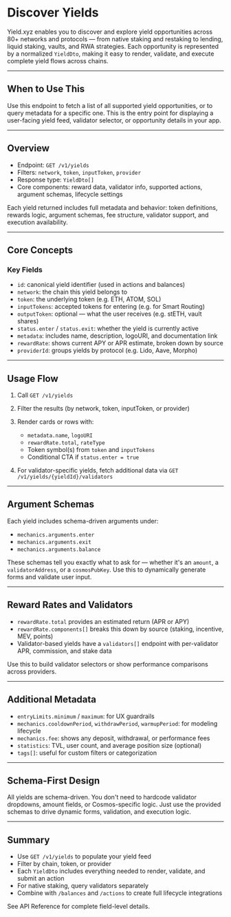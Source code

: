 # Discover Yields

Yield.xyz enables you to discover and explore yield opportunities across 80+ networks and protocols — from native staking and restaking to lending, liquid staking, vaults, and RWA strategies. Each opportunity is represented by a normalized `YieldDto`, making it easy to render, validate, and execute complete yield flows across chains.

---

## When to Use This

Use this endpoint to fetch a list of all supported yield opportunities, or to query metadata for a specific one. This is the entry point for displaying a user-facing yield feed, validator selector, or opportunity details in your app.

---

## Overview

- Endpoint: `GET /v1/yields`
- Filters: `network`, `token`, `inputToken`, `provider`
- Response type: `YieldDto[]`
- Core components: reward data, validator info, supported actions, argument schemas, lifecycle settings

Each yield returned includes full metadata and behavior: token definitions, rewards logic, argument schemas, fee structure, validator support, and execution availability.

---

## Core Concepts

### Key Fields

- `id`: canonical yield identifier (used in actions and balances)
- `network`: the chain this yield belongs to
- `token`: the underlying token (e.g. ETH, ATOM, SOL)
- `inputTokens`: accepted tokens for entering (e.g. for Smart Routing)
- `outputToken`: optional — what the user receives (e.g. stETH, vault shares)
- `status.enter` / `status.exit`: whether the yield is currently active
- `metadata`: includes name, description, logoURI, and documentation link
- `rewardRate`: shows current APY or APR estimate, broken down by source
- `providerId`: groups yields by protocol (e.g. Lido, Aave, Morpho)

---

## Usage Flow

1. Call `GET /v1/yields`

2. Filter the results (by network, token, inputToken, or provider)

3. Render cards or rows with:
   - `metadata.name`, `logoURI`
   - `rewardRate.total`, `rateType`
   - Token symbol(s) from `token` and `inputTokens`
   - Conditional CTA if `status.enter = true`

4. For validator-specific yields, fetch additional data via `GET /v1/yields/{yieldId}/validators`

---

## Argument Schemas

Each yield includes schema-driven arguments under:

- `mechanics.arguments.enter`
- `mechanics.arguments.exit`
- `mechanics.arguments.balance`

These schemas tell you exactly what to ask for — whether it's an `amount`, a `validatorAddress`, or a `cosmosPubKey`. Use this to dynamically generate forms and validate user input.

---

## Reward Rates and Validators

- `rewardRate.total` provides an estimated return (APR or APY)
- `rewardRate.components[]` breaks this down by source (staking, incentive, MEV, points)
- Validator-based yields have a `validators[]` endpoint with per-validator APR, commission, and stake data

Use this to build validator selectors or show performance comparisons across providers.

---

## Additional Metadata

- `entryLimits.minimum` / `maximum`: for UX guardrails
- `mechanics.cooldownPeriod`, `withdrawPeriod`, `warmupPeriod`: for modeling lifecycle
- `mechanics.fee`: shows any deposit, withdrawal, or performance fees
- `statistics`: TVL, user count, and average position size (optional)
- `tags[]`: useful for custom filters or categorization

---

## Schema-First Design

All yields are schema-driven. You don't need to hardcode validator dropdowns, amount fields, or Cosmos-specific logic. Just use the provided schemas to drive dynamic forms, validation, and execution logic.

---

## Summary

- Use `GET /v1/yields` to populate your yield feed
- Filter by chain, token, or provider
- Each `YieldDto` includes everything needed to render, validate, and submit an action
- For native staking, query validators separately
- Combine with `/balances` and `/actions` to create full lifecycle integrations

See API Reference for complete field-level details.
